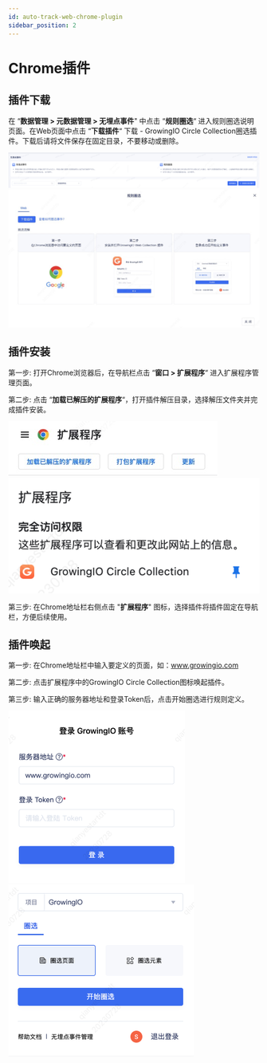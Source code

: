 ```yaml
---
id: auto-track-web-chrome-plugin
sidebar_position: 2
---
```


# Chrome插件

## 插件下载

在 “**数据管理 > 元数据管理 > 无埋点事件**" 中点击 “**规则圈选**“ 进入规则圈选说明页面。在Web页面中点击 “**下载插件**“ 下载 - GrowingIO Circle Collection圈选插件。下载后请将文件保存在固定目录，不要移动或删除。

![图 7](/img/pic_plugin_position_auto-track-web-chrome-plugin.png)    
![图 9](/img/pic_plugin_downlaod_auto-track-web-chrome-plugin.png)  

 


## 插件安装

第一步: 打开Chrome浏览器后，在导航栏点击 “**窗口 > 扩展程序**“ 进入扩展程序管理页面。

第二步: 点击 “**加载已解压的扩展程序**“，打开插件解压目录，选择解压文件夹并完成插件安装。

![图 11](/img/pic_chrome_plugin_auto-track-web-chrome-plugin.png)  
![图 14](/img/pic_chrome_plugin_enable_auto-track-web-chrome-plugin.png)  




第三步: 在Chrome地址栏右侧点击 "**扩展程序**" 图标，选择插件将插件固定在导航栏，方便后续使用。


## 插件唤起

第一步: 在Chrome地址栏中输入要定义的页面，如：www.growingio.com

第二步: 点击扩展程序中的GrowingIO Circle Collection图标唤起插件。

第三步: 输入正确的服务器地址和登录Token后，点击开始圈选进行规则定义。

  ![图 15](/img/pic_plugin_login_auto-track-web-chrome-plugin.png)  
 ![图 16](/img/pic_plugin_start_circle_auto-track-web-chrome-plugin.png)  




